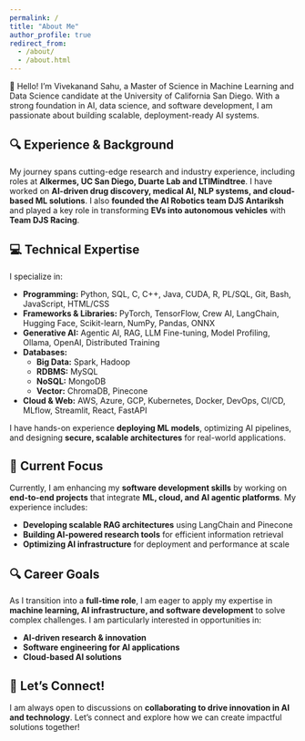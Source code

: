 ```yaml
---
permalink: /
title: "About Me"
author_profile: true
redirect_from: 
  - /about/
  - /about.html
---
```



👋 Hello! I’m Vivekanand Sahu, a Master of Science in Machine Learning and Data Science candidate at the University of California San Diego. With a strong foundation in AI, data science, and software development, I am passionate about building scalable, deployment-ready AI systems.  

## 🔍 Experience & Background  

My journey spans cutting-edge research and industry experience, including roles at **Alkermes, UC San Diego, Duarte Lab and LTIMindtree**. I have worked on **AI-driven drug discovery, medical AI, NLP systems, and cloud-based ML solutions**. I also **founded the AI Robotics team DJS Antariksh** and played a key role in transforming **EVs into autonomous vehicles** with **Team DJS Racing**.  

## 💻 Technical Expertise  

I specialize in:  

- **Programming:** Python, SQL, C, C++, Java, CUDA, R, PL/SQL, Git, Bash, JavaScript, HTML/CSS  
- **Frameworks & Libraries:** PyTorch, TensorFlow, Crew AI, LangChain, Hugging Face, Scikit-learn, NumPy, Pandas, ONNX  
- **Generative AI:** Agentic AI, RAG, LLM Fine-tuning, Model Profiling, Ollama, OpenAI, Distributed Training  
- **Databases:**  
  - **Big Data:** Spark, Hadoop  
  - **RDBMS:** MySQL  
  - **NoSQL:** MongoDB  
  - **Vector:** ChromaDB, Pinecone  
- **Cloud & Web:** AWS, Azure, GCP, Kubernetes, Docker, DevOps, CI/CD, MLflow, Streamlit, React, FastAPI  

I have hands-on experience **deploying ML models**, optimizing AI pipelines, and designing **secure, scalable architectures** for real-world applications.  

## 🚀 Current Focus  

Currently, I am enhancing my **software development skills** by working on **end-to-end projects** that integrate **ML, cloud, and AI agentic platforms**. My experience includes:  
- **Developing scalable RAG architectures** using LangChain and Pinecone  
- **Building AI-powered research tools** for efficient information retrieval  
- **Optimizing AI infrastructure** for deployment and performance at scale  

## 🔍 Career Goals  

As I transition into a **full-time role**, I am eager to apply my expertise in **machine learning, AI infrastructure, and software development** to solve complex challenges. I am particularly interested in opportunities in:  
- **AI-driven research & innovation**  
- **Software engineering for AI applications**  
- **Cloud-based AI solutions**  

## 🔗 Let’s Connect!  

I am always open to discussions on **collaborating to drive innovation in AI and technology**. Let’s connect and explore how we can create impactful solutions together!  
